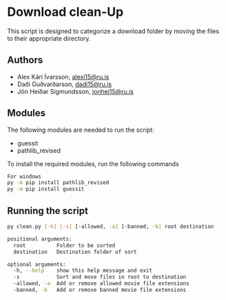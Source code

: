 # Download clean-Up

This script is designed to categorize a download folder by moving the files to their appropriate directory. 

## Authors
* Alex Kári Ívarsson, alexi15@ru.is
* Daði Guðvarðarson, dadi15@ru.is
* Jón Heiðar Sigmundsson, jonhei15@ru.is

## Modules
The following modules are needed to run the script:
* guessit
* pathlib_revised

To install the required modules, run the following commands
```bash 
For windows
py -m pip install pathlib_revised
py -m pip install guessit
```

## Running the script
```bash
py clean.py [-h] [-s] [-allowed, -a] [-banned, -b] root destination
```
```bash
positional arguments:
  root          Folder to be sorted
  destination   Destination folder of sort

optional arguments:
  -h, --help    show this help message and exit
  -s            Sort and move files in root to destination
  -allowed, -a  Add or remove allowed movie file extensions
  -banned, -b   Add or remove banned movie file extensions
```

